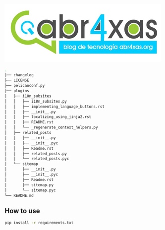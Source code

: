 <img src="https://github.com/abr4xas/post/raw/master/images/1375758_1378127522423533_1335788860_n.jpg" alt="abr4xas.org">


```bash
.
├── changelog
├── LICENSE
├── pelicanconf.py
├── plugins
│   ├── i18n_subsites
│   │   ├── i18n_subsites.py
│   │   ├── implementing_language_buttons.rst
│   │   ├── __init__.py
│   │   ├── localizing_using_jinja2.rst
│   │   ├── README.rst
│   │   └── _regenerate_context_helpers.py
│   ├── related_posts
│   │   ├── __init__.py
│   │   ├── __init__.pyc
│   │   ├── Readme.rst
│   │   ├── related_posts.py
│   │   └── related_posts.pyc
│   └── sitemap
│       ├── __init__.py
│       ├── __init__.pyc
│       ├── Readme.rst
│       ├── sitemap.py
│       └── sitemap.pyc
└── README.md
```
## How to use

```bash
pip install -r requirements.txt
```
